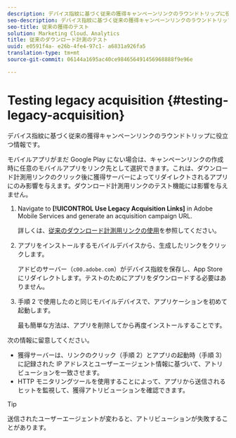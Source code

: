 ```yaml
---
description: デバイス指紋に基づく従来の獲得キャンペーンリンクのラウンドトリップに役立つ情報です。
seo-description: デバイス指紋に基づく従来の獲得キャンペーンリンクのラウンドトリップに役立つ情報です。
seo-title: 従来の獲得のテスト
solution: Marketing Cloud、Analytics
title: 従来のダウンロード計測のテスト
uuid: e0591f4a- e26b-4fe4-97c1- a6831a926fa5
translation-type: tm+mt
source-git-commit: 06144a1695ac40ce984656491456968888f9e96e

---
```



# Testing legacy acquisition {#testing-legacy-acquisition}

デバイス指紋に基づく従来の獲得キャンペーンリンクのラウンドトリップに役立つ情報です。

モバイルアプリがまだ Google Play にない場合は、キャンペーンリンクの作成時に任意のモバイルアプリをリンク先として選択できます。これは、ダウンロード計測用リンクのクリック後に獲得サーバーによってリダイレクトされるアプリにのみ影響を与えます。ダウンロード計測用リンクのテスト機能には影響を与えません。

1. Navigate to **[!UICONTROL Use Legacy Acquisition Links]** in Adobe Mobile Services and generate an acquisition campaign URL.

   詳しくは、[従来のダウンロード計測用リンクの使用](/help/using/acquisition-main/c-marketing-links-builder/t-create-edit-adobe-links/c-use-legacy-acquisition-links/c-use-legacy-acquisition-links.md)を参照してください。

1. アプリをインストールするモバイルデバイスから、生成したリンクをクリックします。

   アドビのサーバー（`c00.adobe.com`）がデバイス指紋を保存し、App Store にリダイレクトします。テストのためにアプリをダウンロードする必要はありません。

1. 手順 2 で使用したのと同じモバイルデバイスで、アプリケーションを初めて起動します。

   最も簡単な方法は、アプリを削除してから再度インストールすることです。

次の情報に留意してください。

* 獲得サーバーは、リンクのクリック（手順 2）とアプリの起動時（手順 3）に記録された IP アドレスとユーザーエージェント情報に基づいて、アトリビューションを一致させます。
* HTTP モニタリングツールを使用することによって、アプリから送信されるヒットを監視して、獲得アトリビューションを確認できます。

>[!TIP]
>
>送信されたユーザーエージェントが変わると、アトリビューションが失敗することがあります。
